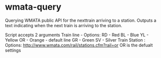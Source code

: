 # wmata-query
Querying WMATA public API for the nexttrain arriving to a station. Outputs a text indicating when the next train is arriving to the station.

Script accepts 2 arguments
  Train line - Options:
                RD - Red
                BL - Blue
                YL - Yellow
                OR - Orange - default line
                GR - Green
                SV - Silver
  Train Station : Options:
                http://www.wmata.com/rail/stations.cfm?rail=or
                OR is the defualt settings
  


